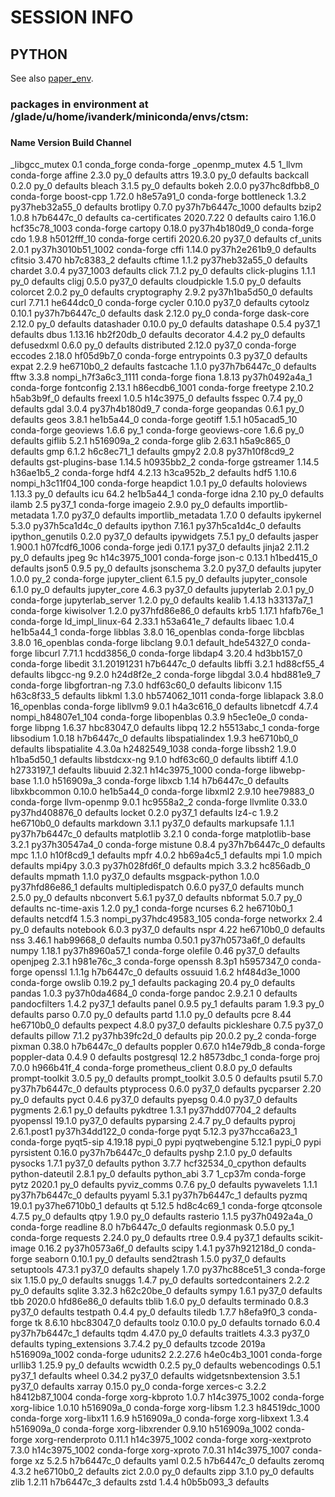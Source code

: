 # SESSION INFO

## PYTHON
See also [paper_env](paper_env.yml). 

### packages in environment at /glade/u/home/ivanderk/miniconda/envs/ctsm:

###
#### Name                    Version                   Build  Channel
_libgcc_mutex             0.1                 conda_forge    conda-forge
_openmp_mutex             4.5                      1_llvm    conda-forge
affine                    2.3.0                      py_0    defaults
attrs                     19.3.0                     py_0    defaults
backcall                  0.2.0                      py_0    defaults
bleach                    3.1.5                      py_0    defaults
bokeh                     2.0.0            py37hc8dfbb8_0    conda-forge
boost-cpp                 1.72.0               h8e57a91_0    conda-forge
bottleneck                1.3.2            py37heb32a55_0    defaults
brotlipy                  0.7.0           py37h7b6447c_1000    defaults
bzip2                     1.0.8                h7b6447c_0    defaults
ca-certificates           2020.7.22                     0    defaults
cairo                     1.16.0            hcf35c78_1003    conda-forge
cartopy                   0.18.0           py37h4b180d9_0    conda-forge
cdo                       1.9.8               h5012fff_10    conda-forge
certifi                   2020.6.20                py37_0    defaults
cf_units                  2.0.1           py37h3010b51_1002    conda-forge
cffi                      1.14.0           py37h2e261b9_0    defaults
cfitsio                   3.470                hb7c8383_2    defaults
cftime                    1.1.2            py37heb32a55_0    defaults
chardet                   3.0.4                 py37_1003    defaults
click                     7.1.2                      py_0    defaults
click-plugins             1.1.1                      py_0    defaults
cligj                     0.5.0                    py37_0    defaults
cloudpickle               1.5.0                      py_0    defaults
colorcet                  2.0.2                      py_0    defaults
cryptography              2.9.2            py37h1ba5d50_0    defaults
curl                      7.71.1               he644dc0_0    conda-forge
cycler                    0.10.0                   py37_0    defaults
cytoolz                   0.10.1           py37h7b6447c_0    defaults
dask                      2.12.0                     py_0    conda-forge
dask-core                 2.12.0                     py_0    defaults
datashader                0.10.0                     py_0    defaults
datashape                 0.5.4                    py37_1    defaults
dbus                      1.13.16              hb2f20db_0    defaults
decorator                 4.4.2                      py_0    defaults
defusedxml                0.6.0                      py_0    defaults
distributed               2.12.0                   py37_0    conda-forge
eccodes                   2.18.0               hf05d9b7_0    conda-forge
entrypoints               0.3                      py37_0    defaults
expat                     2.2.9                he6710b0_2    defaults
fastcache                 1.1.0            py37h7b6447c_0    defaults
fftw                      3.3.8           nompi_h7f3a6c3_1111    conda-forge
fiona                     1.8.13           py37h0492a4a_1    conda-forge
fontconfig                2.13.1            h86ecdb6_1001    conda-forge
freetype                  2.10.2               h5ab3b9f_0    defaults
freexl                    1.0.5                h14c3975_0    defaults
fsspec                    0.7.4                      py_0    defaults
gdal                      3.0.4            py37h4b180d9_7    conda-forge
geopandas                 0.6.1                      py_0    defaults
geos                      3.8.1                he1b5a44_0    conda-forge
geotiff                   1.5.1               h05acad5_10    conda-forge
geoviews                  1.6.6                      py_1    conda-forge
geoviews-core             1.6.6                      py_0    defaults
giflib                    5.2.1                h516909a_2    conda-forge
glib                      2.63.1               h5a9c865_0    defaults
gmp                       6.1.2                h6c8ec71_1    defaults
gmpy2                     2.0.8            py37h10f8cd9_2    defaults
gst-plugins-base          1.14.5               h0935bb2_2    conda-forge
gstreamer                 1.14.5               h36ae1b5_2    conda-forge
hdf4                      4.2.13               h3ca952b_2    defaults
hdf5                      1.10.6          nompi_h3c11f04_100    conda-forge
heapdict                  1.0.1                      py_0    defaults
holoviews                 1.13.3                     py_0    defaults
icu                       64.2                 he1b5a44_1    conda-forge
idna                      2.10                       py_0    defaults
ilamb                     2.5                      py37_1    conda-forge
imageio                   2.9.0                      py_0    defaults
importlib-metadata        1.7.0                    py37_0    defaults
importlib_metadata        1.7.0                         0    defaults
ipykernel                 5.3.0            py37h5ca1d4c_0    defaults
ipython                   7.16.1           py37h5ca1d4c_0    defaults
ipython_genutils          0.2.0                    py37_0    defaults
ipywidgets                7.5.1                      py_0    defaults
jasper                    1.900.1           h07fcdf6_1006    conda-forge
jedi                      0.17.1                   py37_0    defaults
jinja2                    2.11.2                     py_0    defaults
jpeg                      9c                h14c3975_1001    conda-forge
json-c                    0.13.1               h1bed415_0    defaults
json5                     0.9.5                      py_0    defaults
jsonschema                3.2.0                    py37_0    defaults
jupyter                   1.0.0                      py_2    conda-forge
jupyter_client            6.1.5                      py_0    defaults
jupyter_console           6.1.0                      py_0    defaults
jupyter_core              4.6.3                    py37_0    defaults
jupyterlab                2.0.1                      py_0    conda-forge
jupyterlab_server         1.2.0                      py_0    defaults
kealib                    1.4.13               h33137a7_1    conda-forge
kiwisolver                1.2.0            py37hfd86e86_0    defaults
krb5                      1.17.1               hfafb76e_1    conda-forge
ld_impl_linux-64          2.33.1               h53a641e_7    defaults
libaec                    1.0.4                he1b5a44_1    conda-forge
libblas                   3.8.0               16_openblas    conda-forge
libcblas                  3.8.0               16_openblas    conda-forge
libclang                  9.0.1           default_hde54327_0    conda-forge
libcurl                   7.71.1               hcdd3856_0    conda-forge
libdap4                   3.20.4               hd3bb157_0    conda-forge
libedit                   3.1.20191231         h7b6447c_0    defaults
libffi                    3.2.1                hd88cf55_4    defaults
libgcc-ng                 9.2.0                h24d8f2e_2    conda-forge
libgdal                   3.0.4                hbd881e9_7    conda-forge
libgfortran-ng            7.3.0                hdf63c60_0    defaults
libiconv                  1.15                 h63c8f33_5    defaults
libkml                    1.3.0             hb574062_1011    conda-forge
liblapack                 3.8.0               16_openblas    conda-forge
libllvm9                  9.0.1                h4a3c616_0    defaults
libnetcdf                 4.7.4           nompi_h84807e1_104    conda-forge
libopenblas               0.3.9                h5ec1e0e_0    conda-forge
libpng                    1.6.37               hbc83047_0    defaults
libpq                     12.2                 h5513abc_1    conda-forge
libsodium                 1.0.18               h7b6447c_0    defaults
libspatialindex           1.9.3                he6710b0_0    defaults
libspatialite             4.3.0a            h2482549_1038    conda-forge
libssh2                   1.9.0                h1ba5d50_1    defaults
libstdcxx-ng              9.1.0                hdf63c60_0    defaults
libtiff                   4.1.0                h2733197_1    defaults
libuuid                   2.32.1            h14c3975_1000    conda-forge
libwebp-base              1.1.0                h516909a_3    conda-forge
libxcb                    1.14                 h7b6447c_0    defaults
libxkbcommon              0.10.0               he1b5a44_0    conda-forge
libxml2                   2.9.10               hee79883_0    conda-forge
llvm-openmp               9.0.1                hc9558a2_2    conda-forge
llvmlite                  0.33.0           py37hd408876_0    defaults
locket                    0.2.0                    py37_1    defaults
lz4-c                     1.9.2                he6710b0_0    defaults
markdown                  3.1.1                    py37_0    defaults
markupsafe                1.1.1            py37h7b6447c_0    defaults
matplotlib                3.2.1                         0    conda-forge
matplotlib-base           3.2.1            py37h30547a4_0    conda-forge
mistune                   0.8.4            py37h7b6447c_0    defaults
mpc                       1.1.0                h10f8cd9_1    defaults
mpfr                      4.0.2                hb69a4c5_1    defaults
mpi                       1.0                       mpich    defaults
mpi4py                    3.0.3            py37h028fd6f_0    defaults
mpich                     3.3.2                hc856adb_0    defaults
mpmath                    1.1.0                    py37_0    defaults
msgpack-python            1.0.0            py37hfd86e86_1    defaults
multipledispatch          0.6.0                    py37_0    defaults
munch                     2.5.0                      py_0    defaults
nbconvert                 5.6.1                    py37_0    defaults
nbformat                  5.0.7                      py_0    defaults
nc-time-axis              1.2.0                      py_1    conda-forge
ncurses                   6.2                  he6710b0_1    defaults
netcdf4                   1.5.3           nompi_py37hdc49583_105    conda-forge
networkx                  2.4                        py_0    defaults
notebook                  6.0.3                    py37_0    defaults
nspr                      4.22                 he6710b0_0    defaults
nss                       3.46.1               hab99668_0    defaults
numba                     0.50.1           py37h0573a6f_0    defaults
numpy                     1.18.1           py37h8960a57_1    conda-forge
olefile                   0.46                     py37_0    defaults
openjpeg                  2.3.1                h981e76c_3    conda-forge
openssh                   8.3p1                h5957347_0    conda-forge
openssl                   1.1.1g               h7b6447c_0    defaults
ossuuid                   1.6.2             hf484d3e_1000    conda-forge
owslib                    0.19.2                     py_1    defaults
packaging                 20.4                       py_0    defaults
pandas                    1.0.3            py37h0da4684_0    conda-forge
pandoc                    2.9.2.1                       0    defaults
pandocfilters             1.4.2                    py37_1    defaults
panel                     0.9.5                      py_1    defaults
param                     1.9.3                      py_0    defaults
parso                     0.7.0                      py_0    defaults
partd                     1.1.0                      py_0    defaults
pcre                      8.44                 he6710b0_0    defaults
pexpect                   4.8.0                    py37_0    defaults
pickleshare               0.7.5                    py37_0    defaults
pillow                    7.1.2            py37hb39fc2d_0    defaults
pip                       20.0.2                     py_2    conda-forge
pixman                    0.38.0               h7b6447c_0    defaults
poppler                   0.67.0               h14e79db_8    conda-forge
poppler-data              0.4.9                         0    defaults
postgresql                12.2                 h8573dbc_1    conda-forge
proj                      7.0.0                h966b41f_4    conda-forge
prometheus_client         0.8.0                      py_0    defaults
prompt-toolkit            3.0.5                      py_0    defaults
prompt_toolkit            3.0.5                         0    defaults
psutil                    5.7.0            py37h7b6447c_0    defaults
ptyprocess                0.6.0                    py37_0    defaults
pycparser                 2.20                       py_0    defaults
pyct                      0.4.6                    py37_0    defaults
pyepsg                    0.4.0                    py37_0    defaults
pygments                  2.6.1                      py_0    defaults
pykdtree                  1.3.1            py37hdd07704_2    defaults
pyopenssl                 19.1.0                   py37_0    defaults
pyparsing                 2.4.7                      py_0    defaults
pyproj                    2.6.1.post1      py37h34dd122_0    conda-forge
pyqt                      5.12.3           py37hcca6a23_1    conda-forge
pyqt5-sip                 4.19.18                  pypi_0    pypi
pyqtwebengine             5.12.1                   pypi_0    pypi
pyrsistent                0.16.0           py37h7b6447c_0    defaults
pyshp                     2.1.0                      py_0    defaults
pysocks                   1.7.1                    py37_0    defaults
python                    3.7.7           hcf32534_0_cpython    defaults
python-dateutil           2.8.1                      py_0    defaults
python_abi                3.7                     1_cp37m    conda-forge
pytz                      2020.1                     py_0    defaults
pyviz_comms               0.7.6                      py_0    defaults
pywavelets                1.1.1            py37h7b6447c_0    defaults
pyyaml                    5.3.1            py37h7b6447c_1    defaults
pyzmq                     19.0.1           py37he6710b0_1    defaults
qt                        5.12.5               hd8c4c69_1    conda-forge
qtconsole                 4.7.5                      py_0    defaults
qtpy                      1.9.0                      py_0    defaults
rasterio                  1.1.5            py37h0492a4a_0    conda-forge
readline                  8.0                  h7b6447c_0    defaults
regionmask                0.5.0                      py_1    conda-forge
requests                  2.24.0                     py_0    defaults
rtree                     0.9.4                    py37_1    defaults
scikit-image              0.16.2           py37h0573a6f_0    defaults
scipy                     1.4.1            py37h921218d_0    conda-forge
seaborn                   0.10.1                     py_0    defaults
send2trash                1.5.0                    py37_0    defaults
setuptools                47.3.1                   py37_0    defaults
shapely                   1.7.0            py37hc88ce51_3    conda-forge
six                       1.15.0                     py_0    defaults
snuggs                    1.4.7                      py_0    defaults
sortedcontainers          2.2.2                      py_0    defaults
sqlite                    3.32.3               h62c20be_0    defaults
sympy                     1.6.1                    py37_0    defaults
tbb                       2020.0               hfd86e86_0    defaults
tblib                     1.6.0                      py_0    defaults
terminado                 0.8.3                    py37_0    defaults
testpath                  0.4.4                      py_0    defaults
tiledb                    1.7.7                h8efa9f0_3    conda-forge
tk                        8.6.10               hbc83047_0    defaults
toolz                     0.10.0                     py_0    defaults
tornado                   6.0.4            py37h7b6447c_1    defaults
tqdm                      4.47.0                     py_0    defaults
traitlets                 4.3.3                    py37_0    defaults
typing_extensions         3.7.4.2                    py_0    defaults
tzcode                    2019a             h516909a_1002    conda-forge
udunits2                  2.2.27.6          h4e0c4b3_1001    conda-forge
urllib3                   1.25.9                     py_0    defaults
wcwidth                   0.2.5                      py_0    defaults
webencodings              0.5.1                    py37_1    defaults
wheel                     0.34.2                   py37_0    defaults
widgetsnbextension        3.5.1                    py37_0    defaults
xarray                    0.15.0                     py_0    conda-forge
xerces-c                  3.2.2             h8412b87_1004    conda-forge
xorg-kbproto              1.0.7             h14c3975_1002    conda-forge
xorg-libice               1.0.10               h516909a_0    conda-forge
xorg-libsm                1.2.3             h84519dc_1000    conda-forge
xorg-libx11               1.6.9                h516909a_0    conda-forge
xorg-libxext              1.3.4                h516909a_0    conda-forge
xorg-libxrender           0.9.10            h516909a_1002    conda-forge
xorg-renderproto          0.11.1            h14c3975_1002    conda-forge
xorg-xextproto            7.3.0             h14c3975_1002    conda-forge
xorg-xproto               7.0.31            h14c3975_1007    conda-forge
xz                        5.2.5                h7b6447c_0    defaults
yaml                      0.2.5                h7b6447c_0    defaults
zeromq                    4.3.2                he6710b0_2    defaults
zict                      2.0.0                      py_0    defaults
zipp                      3.1.0                      py_0    defaults
zlib                      1.2.11               h7b6447c_3    defaults
zstd                      1.4.4                h0b5b093_3    defaults


